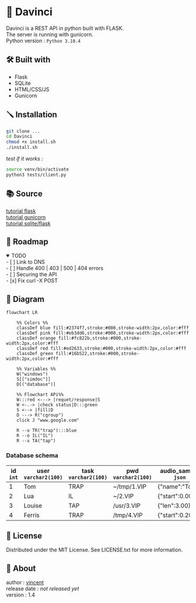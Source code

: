 # 🐝 Davinci 

Davinci is a REST API in python built with FLASK.  
The server is running with gunicorn.  
Python version : `Python 3.10.4`   
<!-- Branch : security -->

## 🛠  Built with  
- Flask   
- SQLite   
- HTML/CSS/JS  
- Gunicorn   

## 🪛  Installation  

```sh 
git clone ... 
cd Davinci 
chmod +x install.sh  
./install.sh  
```

*test if it works :*   
```sh
source venv/bin/activate  
python3 tests/client.py   
```


## 📚 Source 

[tutorial flask](https://www.youtube.com/watch?v=GMppyAPbLYk&ab_channel=TechWithTim)    
[tutorial gunicorn](https://www.digitalocean.com/community/tutorials/how-to-serve-flask-applications-with-gunicorn-and-nginx-on-ubuntu-20-04-fr)    
[tutorial sqlite/flask](https://youtu.be/HX-ChCQfJEo)    
 

## 🚦 Roadmap  

<details open>
	<summary>TODO</summary>
	<!-- <br> -->
    - [ ] Link to DNS    <br>
    - [ ] Handle 400 | 403 | 500 | 404 errors    <br>
    - [ ] Securing the API    <br>
    - [x] Fix curl -X POST   <br>
</details>

## 📕 Diagram    

```mermaid
flowchart LR 

	%% Colors %%
	classDef blue fill:#2374f7,stroke:#000,stroke-width:2px,color:#fff
	classDef pink fill:#eb3dd6,stroke:#000,stroke-width:2px,color:#fff
	classDef orange fill:#fc822b,stroke:#000,stroke-width:2px,color:#fff
	classDef red fill:#ed2633,stroke:#000,stroke-width:2px,color:#fff
	classDef green fill:#16b522,stroke:#000,stroke-width:2px,color:#fff

	%% Variables %% 
	W("windows")
	S[["simdoc"]] 
	D[("database")]

	%% Flowchart APi%% 
	W:::red <---> |requet/response|S
	W <-.-> |check status|D:::green
	S <--> |fill|D
	D ---> R("cgroup") 
	click J "www.google.com"
  
	R --o TR("trap"):::blue
	R --o IL("IL")
	R --x TA("tap")

``` 

### Database schema  

| id `int` | user `varchar2(100)` | task `varchar2(100)` | pwd `varchar2(100)` | audio_sample `json` | priorité `int` | ETA `datetime` | status `varchar2(100)` |
| --- | --- | --- | --- | --- | --- | --- | --- |
| 1 | Tom | TRAP | ~/tmp/1.VIP | {"name":"Tom"} | 0 | 00:00:00 | succes |
| 2 | Lua | IL | ~/2.VIP | {"start":0.00} | 1 | 00:00:20 | pending |
| 3 | Louise | TAP  | /usr/3.VIP | {"len":3.00} | 2 | 00:20:00 | error |
| 4 | Ferris | TRAP | /tmp/4.VIP | {"start":0.20} | 0 | 00:00:28 | failure  |



## 📝 License  

Distributed under the MIT License. See LICENSE.txt for more information.   


## 👤 About  


author : [vincent](https://www.github.com/Vincent-vst)   
release date : *not released yet*    
version : 1.4

